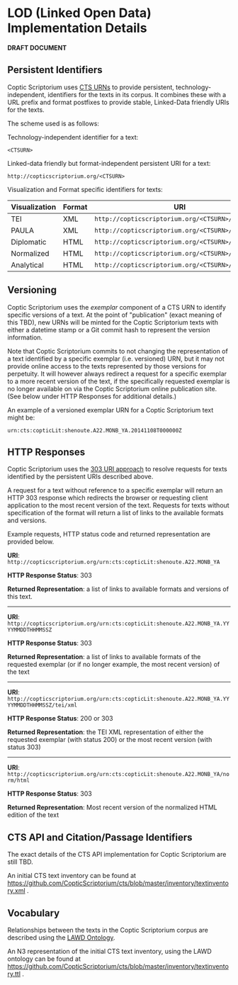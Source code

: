 LOD (Linked Open Data) Implementation Details
===

__DRAFT DOCUMENT__

## Persistent Identifiers

Coptic Scriptorium uses [CTS URNs](http://www.homermultitext.org/hmt-docs/specifications/ctsurn/) to provide persistent, technology-independent, identifiers for the texts in its corpus. It combines these with a URL prefix and format postfixes to provide stable, Linked-Data friendly URIs for the texts.

The scheme used is as follows:

Technology-independent identifier for a text: 

`<CTSURN>`

Linked-data friendly but format-independent persistent URI for a text:

`http://copticscriptorium.org/<CTSURN>`

Visualization and Format specific identifiers for texts:

__Visualization__ | __Format__ | __URI__
--- | --- | ---
TEI  | XML | `http://copticscriptorium.org/<CTSURN>/tei/xml`
PAULA |  XML |  `http://copticscriptorium.org/<CTSURN>/paula/xml`
Diplomatic | HTML | `http://copticscriptorium.org/<CTSURN>/dipl/html`
Normalized | HTML | `http://copticscriptorium.org/<CTSURN>/norm/html`
Analytical | HTML | `http://copticscriptorium.org/<CTSURN>/ana/html`

## Versioning

Coptic Scriptorium uses the *exemplar* component of a CTS URN to identify specific versions of a text.  At the point of "publication" (exact meaning of this TBD), new URNs will be minted for the Coptic Scriptorium texts with either a datetime stamp or a Git commit hash to represent the version information.

Note that Coptic Scriptorium commits to not changing the representation of a text identified by a specific exemplar (i.e. versioned) URN, but it may not provide online access to the texts represented by those versions for perpetuity. It will however always redirect a request for a specific exemplar to a more recent version of the text, if the specifically requested exemplar is no longer available on via the Coptic Scriptorium online publication site. (See below under HTTP Responses for additional details.)

An example of a versioned exemplar URN for a Coptic Scriptorium text might be:

`urn:cts:copticLit:shenoute.A22.MONB_YA.20141108T000000Z`

## HTTP Responses

Coptic Scriptorium uses the [303 URI approach](http://linkeddatabook.com/editions/1.0/#htoc12) to resolve requests for texts identified by the persistent URIs described above.

A request for a text without reference to a specific exemplar will return an HTTP 303 response which redirects the browser or requesting client application to the most recent version of the text.  Requests for texts without specification of the format will return a list of links to the available formats and versions.

Example requests, HTTP status code and returned representation are provided below.

__URI__: `http://copticscriptorium.org/urn:cts:copticLit:shenoute.A22.MONB_YA`

__HTTP Response Status__: 303 

__Returned Representation__: a list of links to available formats and versions of this text. 

---

__URI__: `http://copticscriptorium.org/urn:cts:copticLit:shenoute.A22.MONB_YA.YYYYMMDDTHHMMSSZ`

__HTTP Response Status__: 303

__Returned Representation__: a list of links to available formats of the requested exemplar (or if no longer example, the most recent version) of the text

---

__URI__: `http://copticscriptorium.org/urn:cts:copticLit:shenoute.A22.MONB_YA.YYYYMMDDTHHMMSSZ/tei/xml`

__HTTP Response Status__: 200 or 303

__Returned Representation__: the TEI XML representation of either the requested exemplar (with status 200) or the most recent version (with status 303)

---

__URI__: `http://copticscriptorium.org/urn:cts:copticLit:shenoute.A22.MONB_YA/norm/html`

__HTTP Response Status__: 303

__Returned Representation__: Most recent version of the normalized HTML edition of the text


## CTS API and Citation/Passage Identifiers

The exact details of the CTS API implementation for Coptic Scriptorium are still TBD.  

An initial CTS text inventory can be found at https://github.com/CopticScriptorium/cts/blob/master/inventory/textinventory.xml .

## Vocabulary

Relationships between the texts in the Coptic Scriptorium corpus are described using the [LAWD Ontology](https://github.com/lawdi/LAWD).

An N3 representation of the initial CTS text inventory, using the LAWD ontology can be found at https://github.com/CopticScriptorium/cts/blob/master/inventory/textinventory.ttl .



